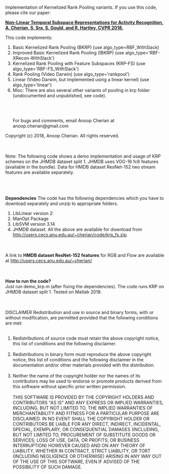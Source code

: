 Implementation of Kernelized Rank Pooling variants. If you use this code,
please cite our paper:

 <b><a href="http://users.cecs.anu.edu.au/~cherian/papers/krpfs-cvpr18.pdf">Non-Linear Temporal Subspace Representations for Activity Recognition, <br>A. Cherian, S. Sra, S. Gould, and R. Hartley, CVPR 2018. </a></b>
 
 This code implements:
 1. Basic Kernelized Rank Pooling (BKRP) (use algo_type=RBF_WithSlack)
 2. Improved Basic Kernelized Rank Pooling (IBKRP) (use algo_type='RBF-XRecon-WithSlack')
 3. Kernelized Rank Pooling with Feature Subspaces (KRP-FS) (use algo_type='RBF-FS_WithSlack')
 4. Rank Pooling (Video Darwin) (use algo_type='rankpool')
 5. Linear (Video Darwin, but implemented using a linear kernel) (use algo_type='linear')
 6. Misc: There are also several other variants of pooling in krp folder (undocumented and unpublished, see code).

<br><br>
 <ul>For bugs and comments, email Anoop Cherian at anoop.cherian@gmail.com</ul>
 Copyright (c) 2018, Anoop Cherian. All rights reserved.
 
 <br><br>
 Note: The following code shows a demo implementation and usage of KRP schemes
 on the JHMDB dataset split 1. JHMDB uses VGG-16 fc6 features (available
 in the bundle). Data for HMDB dataset ResNet-152 two stream features are
 available separately.

<br><br><br>
<b>Dependencies</b>
 The code has the following dependencies which you have to download separately and unzip to appropriate folders. 
 1. LibLinear version 2: 
 2. ManOpt Package
 3. LibSVM version 3.14
 4. JHMDB dataset.
 All the above are available for download from http://users.cecs.anu.edu.au/~cherian/code/krp_fs.zip.
 
 <br><br>
 A link to <b>HMDB dataset ResNet-152 features</b> for RGB and Flow are available at http://users.cecs.anu.edu.au/~cherian/
 
 <br><br>
 <b>How to run the code?</b> <br>
 Just run demo_krp.m (after fixing the dependencies). The code runs KRP on JHMDB dataset split 1. Tested on Matlab 2018.

<br><br>
DISCLAIMER
 Redistribution and use in source and binary forms, with or without modification, are permitted provided that the following conditions are met:<br><br>
 1. Redistributions of source code must retain the above copyright notice, this list of conditions and the following disclaimer. <br><br>
 2. Redistributions in binary form must reproduce the above copyright notice, this list of conditions and the following disclaimer in the documentation and/or other materials provided with the distribution. <br><br>
 3. Neither the name of the copyright holder nor the names of its contributors may be used to endorse or promote products derived from this software without specific prior written permission.<br><br>
 THIS SOFTWARE IS PROVIDED BY THE COPYRIGHT HOLDERS AND CONTRIBUTORS "AS IS" AND ANY EXPRESS OR IMPLIED WARRANTIES, INCLUDING, BUT NOT LIMITED TO, THE IMPLIED WARRANTIES OF MERCHANTABILITY AND FITNESS FOR A
 PARTICULAR PURPOSE ARE DISCLAIMED. IN NO EVENT SHALL THE COPYRIGHT HOLDER OR CONTRIBUTORS BE LIABLE FOR ANY DIRECT, 
 INDIRECT, INCIDENTAL, SPECIAL, EXEMPLARY, OR CONSEQUENTIAL DAMAGES (INCLUDING, BUT NOT LIMITED TO, PROCUREMENT OF 
 SUBSTITUTE GOODS OR SERVICES; LOSS OF USE, DATA, OR PROFITS; OR BUSINESS INTERRUPTION) HOWEVER CAUSED AND ON ANY THEORY 
 OF LIABILITY, WHETHER IN CONTRACT, STRICT LIABILITY, OR TORT (INCLUDING NEGLIGENCE OR OTHERWISE) ARISING IN ANY WAY OUT 
 OF THE USE OF THIS SOFTWARE, EVEN IF ADVISED OF THE POSSIBILITY OF SUCH DAMAGE.
